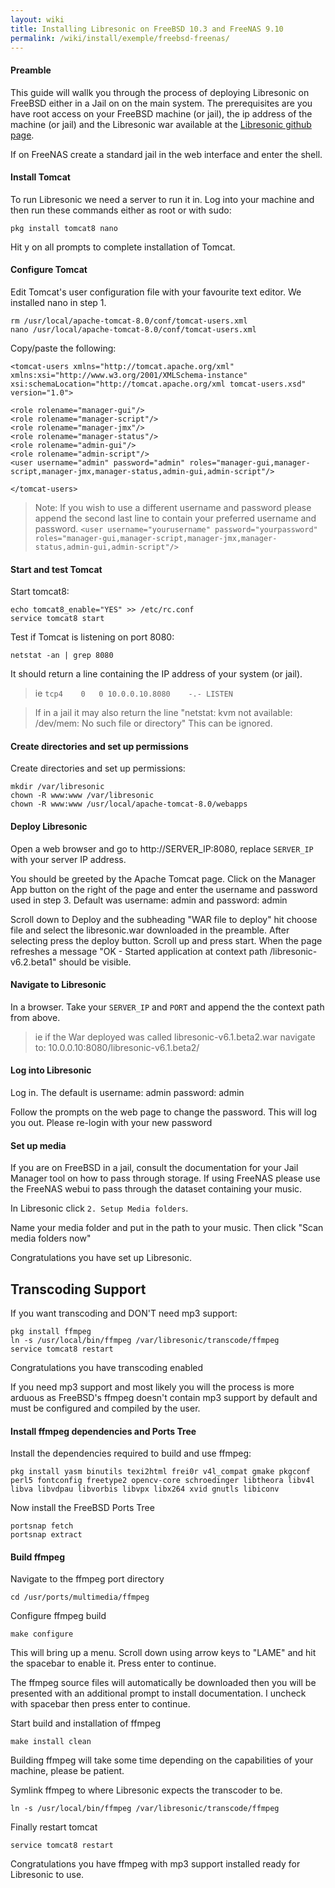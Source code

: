 ```yaml
---
layout: wiki
title: Installing Libresonic on FreeBSD 10.3 and FreeNAS 9.10
permalink: /wiki/install/exemple/freebsd-freenas/
---
```

#### Preamble

This guide will wallk you through the process of deploying Libresonic on FreeBSD either in a Jail on on the main system. The prerequisites are you have root access on your FreeBSD machine (or jail), the ip address of the machine (or jail) and the Libresonic war available at the [Libresonic github page](https://github.com/Libresonic/libresonic/releases).

If on FreeNAS create a standard jail in the web interface and enter the shell.

#### Install Tomcat

To run Libresonic we need a server to run it in. Log into your machine and then run these commands either as root or with sudo:
```
pkg install tomcat8 nano
```

Hit y on all prompts to complete installation of Tomcat.

#### Configure Tomcat

Edit Tomcat's user configuration file with your favourite text editor. We installed nano in step 1.
```
rm /usr/local/apache-tomcat-8.0/conf/tomcat-users.xml
nano /usr/local/apache-tomcat-8.0/conf/tomcat-users.xml
```

Copy/paste the following:
```
<tomcat-users xmlns="http://tomcat.apache.org/xml"
xmlns:xsi="http://www.w3.org/2001/XMLSchema-instance"
xsi:schemaLocation="http://tomcat.apache.org/xml tomcat-users.xsd"
version="1.0">

<role rolename="manager-gui"/>
<role rolename="manager-script"/>
<role rolename="manager-jmx"/>
<role rolename="manager-status"/>
<role rolename="admin-gui"/>
<role rolename="admin-script"/>
<user username="admin" password="admin" roles="manager-gui,manager-script,manager-jmx,manager-status,admin-gui,admin-script"/>

</tomcat-users>
```
> Note: If you wish to use a different username and password please append the second last line to contain your preferred username and password.
`<user username="yourusername" password="yourpassword" roles="manager-gui,manager-script,manager-jmx,manager-status,admin-gui,admin-script"/>`

#### Start and test Tomcat

Start tomcat8:
```
echo tomcat8_enable="YES" >> /etc/rc.conf
service tomcat8 start
```

Test if Tomcat is listening on port 8080:
```
netstat -an | grep 8080
```

It should return a line containing the IP address of your system (or jail).

> ie ```tcp4	0	0 10.0.0.10.8080	-.-	LISTEN ```

> If in a jail it may also return the line "netstat: kvm not available: /dev/mem: No such file or directory" This can be ignored.

#### Create directories and set up permissions

Create directories and set up permissions:
```
mkdir /var/libresonic
chown -R www:www /var/libresonic
chown -R www:www /usr/local/apache-tomcat-8.0/webapps
```

#### Deploy Libresonic

Open a web browser and go to http://SERVER_IP:8080, replace `SERVER_IP` with your server IP address.

You should be greeted by the Apache Tomcat page. Click on the Manager App button on the right of the page and enter the username and password used in step 3. Default was username: admin and password: admin

Scroll down to Deploy and the subheading "WAR file to deploy" hit choose file and select the libresonic.war downloaded in the preamble. After selecting press the deploy button. Scroll up and press start. When the page refreshes a message "OK - Started application at context path /libresonic-v6.2.beta1" should be visible.

#### Navigate to Libresonic

In a browser. Take your `SERVER_IP` and `PORT` and append the the context path from above.

> ie if the War deployed was called libresonic-v6.1.beta2.war navigate to:
10.0.0.10:8080/libresonic-v6.1.beta2/

#### Log into Libresonic

Log in. The default is username: admin password: admin

Follow the prompts on the web page to change the password. This will log you out. Please re-login with your new password

#### Set up media

If you are on FreeBSD in a jail, consult the documentation for your Jail Manager tool on how to pass through storage. If using FreeNAS please use the FreeNAS webui to pass through the dataset containing your music.

In Libresonic click `2. Setup Media folders`.

Name your media folder and put in the path to your music. Then click "Scan media folders now"

Congratulations you have set up Libresonic.

## Transcoding Support

If you want transcoding and DON'T need mp3 support:
```
pkg install ffmpeg
ln -s /usr/local/bin/ffmpeg /var/libresonic/transcode/ffmpeg
service tomcat8 restart
```

Congratulations you have transcoding enabled

If you need mp3 support and most likely you will the process is more arduous as FreeBSD's ffmpeg doesn't contain mp3 support by default and must be configured and compiled by the user.

#### Install ffmpeg dependencies and Ports Tree

Install the dependencies required to build and use ffmpeg:
```
pkg install yasm binutils texi2html frei0r v4l_compat gmake pkgconf perl5 fontconfig freetype2 opencv-core schroedinger libtheora libv4l libva libvdpau libvorbis libvpx libx264 xvid gnutls libiconv
```

Now install the FreeBSD Ports Tree

```
portsnap fetch
portsnap extract
```

#### Build ffmpeg

Navigate to the ffmpeg port directory
```
cd /usr/ports/multimedia/ffmpeg
```

Configure ffmpeg build
```
make configure
```

This will bring up a menu. Scroll down using arrow keys to "LAME" and hit the spacebar to enable it. Press enter to continue.

The ffmpeg source files will automatically be downloaded then you will be presented with an additional prompt to install documentation. I uncheck with spacebar then press enter to continue.

Start build and installation of ffmpeg
```
make install clean
```

Building ffmpeg will take some time depending on the capabilities of your machine, please be patient.

Symlink ffmpeg to where Libresonic expects the transcoder to be.
```
ln -s /usr/local/bin/ffmpeg /var/libresonic/transcode/ffmpeg
```

Finally restart tomcat
```
service tomcat8 restart
```

Congratulations you have ffmpeg with mp3 support installed ready for Libresonic to use.
